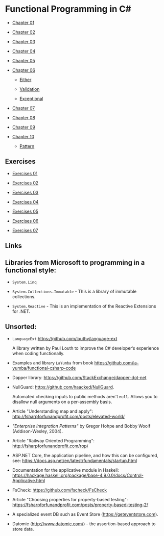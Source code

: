 # Functional Programming in C#

* [Chapter 01](Chapter_01.md)

* [Chapter 02](Chapter_02.md)

* [Chapter 03](Chapter_03.md)

* [Chapter 04](Chapter_04.md)

* [Chapter 05](Chapter_05.md)

* [Chapter 06](Chapter_06.md)

  * [Either](Either.md)

  * [Validation](Validation.md)

  * [Exceptional](Exceptional.md)

* [Chapter 07](Chapter_07.md)

* [Chapter 08](Chapter_08.md)

* [Chapter 09](Chapter_09.md)

* [Chapter 10](Chapter_10.md)

  * [Pattern](Pattern.md)

## Exercises

* [Exercises 01](Exercises_01.md)

* [Exercises 02](Exercises_02.md)

* [Exercises 03](Exercises_03.md)

* [Exercises 04](Exercises_04.md)

* [Exercises 05](Exercises_05.md)

* [Exercises 06](Exercises_06.md)

* [Exercises 07](Exercises_07.md)

## Links

## Libraries from Microsoft to programming in a functional style:

* `System.Linq`

* `System.Collections.Immutable` - This is a library of immutable collections.

* `System.Reactive` - This is an implementation of the Reactive Extensions for .NET.

## Unsorted:

* `LanguageExt` https://github.com/louthy/language-ext

  A library written by Paul Louth to improve the C# developer’s experience
  when coding functionally.

* Examples and library `LaYumba` from book https://github.com/la-yumba/functional-csharp-code

* Dapper library: https://github.com/StackExchange/dapper-dot-net

* NullGuard: https://github.com/haacked/NullGuard.

  Automated checking inputs to public methods aren't `null`.
  Allows you to disallow null arguments on a per-assembly basis.

* Article "Understanding map and apply": http://fsharpforfunandprofit.com/posts/elevated-world/

* *"Enterprise Integration Patterns"* by Gregor Hohpe and Bobby Woolf (Addison-Wesley, 2004).

* Article "Railway Oriented Programming": http://fsharpforfunandprofit.com/rop/

* ASP.NET Core, the application pipeline, and how this can be configured, see:
https://docs.asp.net/en/latest/fundamentals/startup.html

* Documentation for the applicative module in Haskell:
https://hackage.haskell.org/package/base-4.9.0.0/docs/Control-Applicative.html

* FsCheck: https://github.com/fscheck/FsCheck

* Article "Choosing properties for property-based testing":
https://fsharpforfunandprofit.com/posts/property-based-testing-2/

* A specialized event DB such as Event Store (https://geteventstore.com).

* Datomic (http://www.datomic.com/) - the assertion-based approach to store data.
